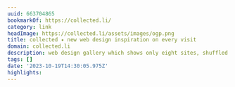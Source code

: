 ```yaml
---
uuid: 663704865
bookmarkOf: https://collected.li/
category: link
headImage: https://collected.li/assets/images/ogp.png
title: collected ✦ new web design inspiration on every visit
domain: collected.li
description: web design gallery which shows only eight sites, shuffled on every visit
tags: []
date: '2023-10-19T14:30:05.975Z'
highlights: 
---
```





